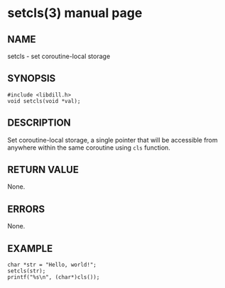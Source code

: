 # setcls(3) manual page

## NAME

setcls - set coroutine-local storage

## SYNOPSIS

```
#include <libdill.h>
void setcls(void *val);
```

## DESCRIPTION

Set coroutine-local storage, a single pointer that will be accessible from anywhere within the same coroutine using `cls` function.

## RETURN VALUE

None.

## ERRORS

None.

## EXAMPLE

```
char *str = "Hello, world!";
setcls(str);
printf("%s\n", (char*)cls());
```

